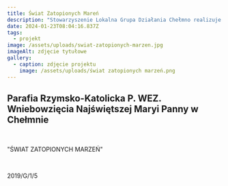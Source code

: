 ```yaml
---
title: Świat Zatopionych Mareń
description: "Stowarzyszenie Lokalna Grupa Działania Chełmno realizuje projekt \"Wsparcie na rzecz kosztów bieżących i animacji\" współfinansowanego w ramach Europejskiego Funduszu Społecznego, w ramach Regionalnego Programu Operacyjnego Województwa Kujawsko-Pomorskiego. •\tCałkowita wartość projektu: 527 383,83 zł, •\tCałkowita wartość dofinansowania: 501 014,63 zł, •\tWkład własny: 26 369, 20 zł."
date: 2024-01-23T08:04:16.837Z
tags:
  - projekt
image: /assets/uploads/swiat-zatopionych-marzen.jpg
imageAlt: zdjęcie tytułowe
gallery:
  - caption: zdjęcie projektu
    image: /assets/uploads/świat zatopionych marzeń.png
---
```

## Parafia Rzymsko-Katolicka P. WEZ. Wniebowzięcia Najświętszej Maryi Panny w Chełmnie

<br>

"ŚWIAT ZATOPIONYCH MARZEŃ"

<br>

2019/G/1/5

